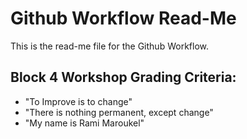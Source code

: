 # Github Workflow Read-Me
This is the read-me file for the Github Workflow.

## Block 4 Workshop Grading Criteria:

- "To Improve is to change"
- "There is nothing permanent, except change"
- "My name is Rami Maroukel"